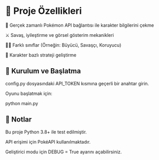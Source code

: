 # 🚀 Proje Özellikleri
🔗 Gerçek zamanlı Pokémon API bağlantısı ile karakter bilgilerini çekme

⚔️ Savaş, iyileştirme ve görsel gösterim mekanikleri

🧙‍♂️ Farklı sınıflar (Örneğin: Büyücü, Savaşçı, Koruyucu)

🧠 Karakter bazlı strateji geliştirme

## 🔧 Kurulum ve Başlatma

config.py dosyasındaki API_TOKEN kısmına geçerli bir anahtar girin.

Oyunu başlatmak için:

python main.py

## 📌 Notlar
Bu proje Python 3.8+ ile test edilmiştir.

API erişimi için PokéAPI kullanılmaktadır.

Geliştirici modu için DEBUG = True ayarını açabilirsiniz.



